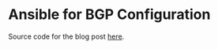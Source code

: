 # Ansible for BGP Configuration

Source code for the blog post [here](https://billgrant.io/post/2019-01-23-anisblenet-2/).

